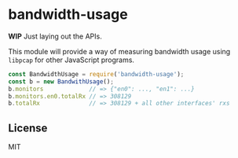 # bandwidth-usage
**WIP** Just laying out the APIs.

This module will provide a way of measuring bandwidth usage using `libpcap` for
other JavaScript programs.

```javascript
const BandwidthUsage = require('bandwidth-usage');
const b = new BandwithUsage();
b.monitors             // => {"en0": ..., "en1": ...}
b.monitors.en0.totalRx // => 308129
b.totalRx              // => 308129 + all other interfaces' rxs
```

## License
MIT
